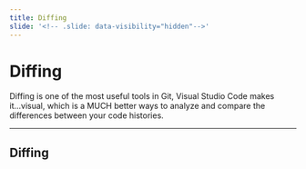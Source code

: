 ```yaml
---
title: Diffing
slide: '<!-- .slide: data-visibility="hidden"-->'
---
```


<!-- .slide: data-state="layout-title" class="bg-dark"-->

# Diffing

> >

Diffing is one of the most useful tools in Git, Visual Studio Code makes it...visual, which is a MUCH better ways to analyze and compare the differences between your code histories.

---
## Diffing

> >
